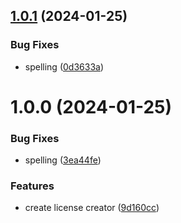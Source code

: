 ## [1.0.1](https://github.com/sebastianbachmaier/create-license-file-cli/compare/v1.0.0...v1.0.1) (2024-01-25)


### Bug Fixes

* spelling ([0d3633a](https://github.com/sebastianbachmaier/create-license-file-cli/commit/0d3633a40c59707b85713c80d45993472e65e947))

# 1.0.0 (2024-01-25)


### Bug Fixes

* spelling ([3ea44fe](https://github.com/sebastianbachmaier/create-license-file-cli/commit/3ea44fe9d85f67fffdd089526adda80cd25f17c5))


### Features

* create license creator ([9d160cc](https://github.com/sebastianbachmaier/create-license-file-cli/commit/9d160cc294cff0a816d6d6718a0e34e33c882846))
